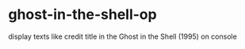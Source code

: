 # ghost-in-the-shell-op
display texts like credit title in the Ghost in the Shell (1995) on console
